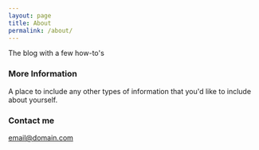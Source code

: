 ```yaml
---
layout: page
title: About
permalink: /about/
---
```


The blog with a few how-to's

### More Information

A place to include any other types of information that you'd like to include about yourself.

### Contact me

[email@domain.com](mailto:email@domain.com)